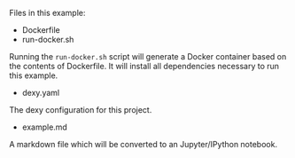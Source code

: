 Files in this example:

- Dockerfile
- run-docker.sh

Running the `run-docker.sh` script will generate a Docker container based on
the contents of Dockerfile. It will install all dependencies necessary to run
this example.

- dexy.yaml

The dexy configuration for this project.

- example.md

A markdown file which will be converted to an Jupyter/IPython notebook.
